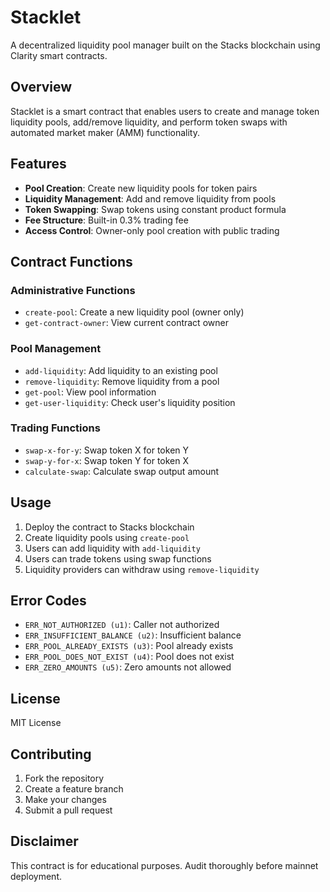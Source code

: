 # Stacklet

A decentralized liquidity pool manager built on the Stacks blockchain using Clarity smart contracts.

## Overview

Stacklet is a smart contract that enables users to create and manage token liquidity pools, add/remove liquidity, and perform token swaps with automated market maker (AMM) functionality.

## Features

- **Pool Creation**: Create new liquidity pools for token pairs
- **Liquidity Management**: Add and remove liquidity from pools
- **Token Swapping**: Swap tokens using constant product formula
- **Fee Structure**: Built-in 0.3% trading fee
- **Access Control**: Owner-only pool creation with public trading

## Contract Functions

### Administrative Functions
- `create-pool`: Create a new liquidity pool (owner only)
- `get-contract-owner`: View current contract owner

### Pool Management
- `add-liquidity`: Add liquidity to an existing pool
- `remove-liquidity`: Remove liquidity from a pool
- `get-pool`: View pool information
- `get-user-liquidity`: Check user's liquidity position

### Trading Functions
- `swap-x-for-y`: Swap token X for token Y
- `swap-y-for-x`: Swap token Y for token X
- `calculate-swap`: Calculate swap output amount

## Usage

1. Deploy the contract to Stacks blockchain
2. Create liquidity pools using `create-pool`
3. Users can add liquidity with `add-liquidity`
4. Users can trade tokens using swap functions
5. Liquidity providers can withdraw using `remove-liquidity`

## Error Codes

- `ERR_NOT_AUTHORIZED (u1)`: Caller not authorized
- `ERR_INSUFFICIENT_BALANCE (u2)`: Insufficient balance
- `ERR_POOL_ALREADY_EXISTS (u3)`: Pool already exists
- `ERR_POOL_DOES_NOT_EXIST (u4)`: Pool does not exist
- `ERR_ZERO_AMOUNTS (u5)`: Zero amounts not allowed

## License

MIT License

## Contributing

1. Fork the repository
2. Create a feature branch
3. Make your changes
4. Submit a pull request

## Disclaimer

This contract is for educational purposes. Audit thoroughly before mainnet deployment.